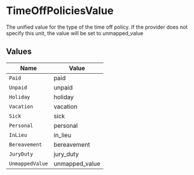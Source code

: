 # TimeOffPoliciesValue

The unified value for the type of the time off policy. If the provider does not specify this unit, the value will be set to unmapped_value


## Values

| Name            | Value           |
| --------------- | --------------- |
| `Paid`          | paid            |
| `Unpaid`        | unpaid          |
| `Holiday`       | holiday         |
| `Vacation`      | vacation        |
| `Sick`          | sick            |
| `Personal`      | personal        |
| `InLieu`        | in_lieu         |
| `Bereavement`   | bereavement     |
| `JuryDuty`      | jury_duty       |
| `UnmappedValue` | unmapped_value  |